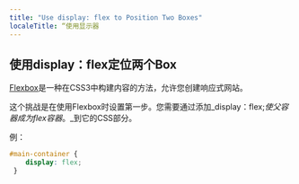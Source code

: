 ```yaml
---
title: "Use display: flex to Position Two Boxes"
localeTitle: “使用显示器
---
```

## 使用display：flex定位两个Box

[Flexbox](https://github.com/freecodecamp/guides/tree/master/src/pages/css/layout/flexbox/index.md)是一种在CSS3中构建内容的方法，允许您创建响应式网站。

这个挑战是在使用Flexbox时设置第一步。您需要通过添加_display：flex;_使父容器成为flex容器_。_到它的CSS部分。

例：

```CSS
#main-container { 
    display: flex; 
 } 

```